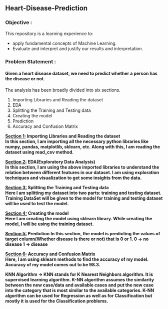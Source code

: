 ## Heart-Disease-Prediction
<h3>Objective :</h3> 
This repository is a learning experience to:
<ul>
<li>apply fundamental concepts of Machine Learning.</li>
<li>Evaluate and interpret and justify our results and interpretation.</li>
</ul>

<h3>Problem Statement : </h3>
<h4>Given a heart disease dataset, we need to predict whether a person has the disease or not.</h4>

The analysis has been broadly divided into six sections. 
<ol>
<li>Importing Libraries and Reading the dataset</li>
<li>EDA</li>
<li>Splitting the Training and Testing data</li>
<li>Creating the model</li>
<li>Prediction</li>
<li>Accuracy and Confusion Matrix</li>
</ol>

<b><ins>Section 1:</ins> Importing Libraries and Reading the dataset<b><br>
In this section, I am importing all the necessary python libraries like numpy, pandas, matplotlib, sklearn, etc. Along with this, I am reading the dataset using read_csv method. 

<b><ins>Section 2:</ins> EDA(Exploratory Data Analysis)</b><br>
In this section, I am using the above imported libraries to understand the relation between different features in our dataset. I am using exploration techniques and visualization to get some insights from the data.

<b><ins>Section 3:</ins> Splitting the Training and Testing data</b><br>
Here I am splitting my dataset into two parts: training and testing dataset. Training DataSet will be given to the model for training and testing dataset will be used to test the model.

<b><ins>Section 4:</ins> Creating the model</b><br>
Here I am creating the model using sklearn library. While creating the model, I will be using the training dataset.

<b><ins>Section 5:</ins> Prediction</b>
In this section, the model is predicting the values of target column(Whether disease is there or not) that is 0 or 1.
0 -> no disease
1 -> disease 

<b><ins>Section 6:</ins> Accuracy and Confusion Matrix</b><br> 
Here, I am using sklearn methods to find the accuracy of my model. Accuracy of my model comes out to be <b>98.3</b>. 
  
<b>KNN Algorithm</b> ->
KNN stands for K Nearest Neighbors algorithm. It is supervised learning algorithm. K-NN algorithm assumes the similarity between the new case/data and available cases and put the new case into the category that is most similar to the available categories. K-NN algorithm can be used for Regression as well as for Classification but mostly it is used for the Classification problems.
